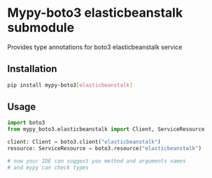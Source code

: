# Mypy-boto3 elasticbeanstalk submodule

Provides type annotations for boto3 elasticbeanstalk service

## Installation

```bash
pip install mypy-boto3[elasticbeanstalk]
```

## Usage

```python
import boto3
from mypy_boto3.elasticbeanstalk import Client, ServiceResource

client: Client = boto3.client("elasticbeanstalk")
resource: ServiceResource = boto3.resource("elasticbeanstalk")

# now your IDE can suggest you method and arguments names
# and mypy can check types
```

